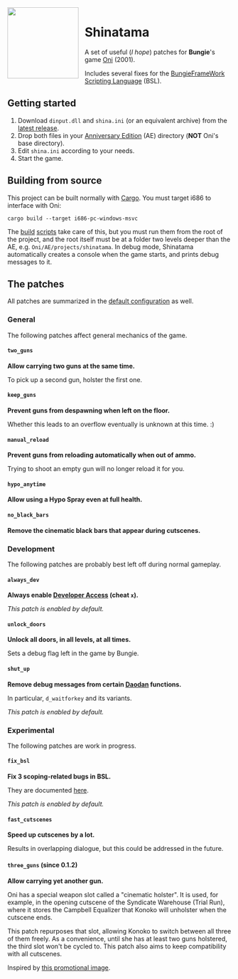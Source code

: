 <img src="https://wiki.oni2.net/w/images/0/05/TXMPSHINlistening.png" align="left" width="160" style="margin-right: 1em"/>

# Shinatama

A set of useful (*I hope*) patches for **Bungie**'s game [Oni] (2001).

Includes several fixes for the [BungieFrameWork Scripting Language] (BSL).

[Oni]: https://wiki.oni2.net/Main_Page

[BungieFrameWork Scripting Language]: https://wiki.oni2.net/BSL:BFW_Scripting_Language


## Getting started

1. Download `dinput.dll` and `shina.ini` (or an equivalent archive) from the [latest release].
1. Drop both files in your [Anniversary Edition] (AE) directory (**NOT** Oni's base directory).
1. Edit `shina.ini` according to your needs.
1. Start the game.

[latest release]: https://github.com/lewdum/shinatama/releases/latest

[Anniversary Edition]: https://wiki.oni2.net/Anniversary_Edition

[default configuration]: /assets/shina.toml


## Building from source

This project can be built normally with [Cargo]. You must target i686 to interface with Oni:

```
cargo build --target i686-pc-windows-msvc
```

The [build] [scripts] take care of this, but you must run them from the root of the project, and the root itself must be at a folder two levels deeper than the AE, e.g. `Oni/AE/projects/shinatama`. In debug mode, Shinatama automatically creates a console when the game starts, and prints debug messages to it.

[Cargo]: https://doc.rust-lang.org/stable/cargo/

[build]: /scripts/debug.bat

[scripts]: /scripts/release.bat


## The patches

All patches are summarized in the [default configuration] as well.

[default configuration]: /assets/shina.toml


### General

The following patches affect general mechanics of the game.

#### `two_guns`

**Allow carrying two guns at the same time.**

To pick up a second gun, holster the first one.

#### `keep_guns`

**Prevent guns from despawning when left on the floor.**

Whether this leads to an overflow eventually is unknown at this time. :)

#### `manual_reload`

**Prevent guns from reloading automatically when out of ammo.**

Trying to shoot an empty gun will no longer reload it for you.

#### `hypo_anytime`

**Allow using a Hypo Spray even at full health.**

#### `no_black_bars`

**Remove the cinematic black bars that appear during cutscenes.**


### Development

The following patches are probably best left off during normal gameplay.

#### `always_dev`

**Always enable [Developer Access] (cheat `x`).**

*This patch is enabled by default.*

[Developer Access]: https://wiki.oni2.net/Developer_Mode

#### `unlock_doors`

**Unlock all doors, in all levels, at all times.**

Sets a debug flag left in the game by Bungie.

#### `shut_up`

**Remove debug messages from certain [Daodan] functions.**

In particular, `d_waitforkey` and its variants.

*This patch is enabled by default.*

[Daodan]: https://wiki.oni2.net/Daodan_DLL


### Experimental

The following patches are work in progress.

#### `fix_bsl`

**Fix 3 scoping-related bugs in BSL.**

They are documented [here].

*This patch is enabled by default.*

[here]: https://lewdum.notion.site/Assorted-BSL-Fixes-13263d6ca8e84538829a07ad4d318085

#### `fast_cutscenes`

**Speed up cutscenes by a lot.**

Results in overlapping dialogue, but this could be addressed in the future.

#### `three_guns` (since 0.1.2)

**Allow carrying yet another gun.**

Oni has a special weapon slot called a "cinematic holster". It is used,
for example, in the opening cutscene of the Syndicate Warehouse (Trial Run),
where it stores the Campbell Equalizer that Konoko will unholster when the
cutscene ends.

This patch repurposes that slot, allowing Konoko to switch between all three of
them freely. As a convenience, until she has at least two guns holstered, the
third slot won't be cycled to. This patch also aims to keep compatibility with
all cutscenes.

Inspired by [this promotional image].

[this promotional image]: https://wiki.oni2.net/Fully_Armed_Konoko
